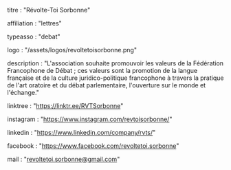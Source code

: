 titre : "Révolte-Toi Sorbonne"

affiliation : "lettres"

typeasso : "debat"

logo : "/assets/logos/revoltetoisorbonne.png"

description : "L'association souhaite promouvoir les valeurs de la Fédération Francophone de Débat ; ces valeurs sont la promotion de la langue française et de la culture juridico-politique francophone à travers la pratique de l'art oratoire et du débat parlementaire, l'ouverture sur le monde et l'échange."

linktree : "https://linktr.ee/RVTSorbonne"

instagram : "https://www.instagram.com/revtoisorbonne/"

linkedin : "https://www.linkedin.com/company/rvts/"

facebook : "https://www.facebook.com/revoltetoi.sorbonne"

mail : "revoltetoi.sorbonne@gmail.com"